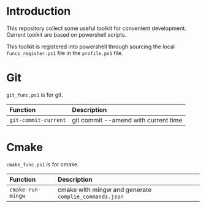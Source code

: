 # Introduction

This repository collect some useful toolkit for convenient development.
Current toolkit are based on powershell scripts.

This toolkit is registered into powershell
through sourcing the local `funcs_register.ps1` file in the `profile.ps1` file.


# Git

`git_func.ps1` is for git.

|Function               |Description                            |
|:---                   |:---                                   |
|`git-commit-current`   |git commit --amend with current time   |


# Cmake

`cmake_func.ps1` is for cmake.

|Function           |Description                                            |
|:---               |:---                                                   |
|`cmake-run-mingw`  |cmake with mingw and generate `complie_commands.json`  |


